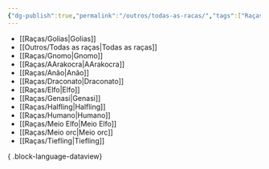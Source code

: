 ```yaml
---
{"dg-publish":true,"permalink":"/outros/todas-as-racas/","tags":["Raças"]}
---
```



- [[Raças/Golias\|Golias]]
- [[Outros/Todas as raças\|Todas as raças]]
- [[Raças/Gnomo\|Gnomo]]
- [[Raças/AArakocra\|AArakocra]]
- [[Raças/Anão\|Anão]]
- [[Raças/Draconato\|Draconato]]
- [[Raças/Elfo\|Elfo]]
- [[Raças/Genasi\|Genasi]]
- [[Raças/Halfling\|Halfling]]
- [[Raças/Humano\|Humano]]
- [[Raças/Meio Elfo\|Meio Elfo]]
- [[Raças/Meio orc\|Meio orc]]
- [[Raças/Tiefling\|Tiefling]]

{ .block-language-dataview}

